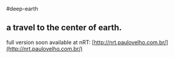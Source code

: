 #deep-earth

## a travel to the center of earth.


full version soon available at nRT:
[http://nrt.paulovelho.com.br/](http://nrt.paulovelho.com.br/)
